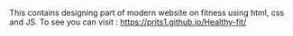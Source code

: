 This contains designing part of modern website on fitness using html, css and JS.
To see you can visit : https://prits1.github.io/Healthy-fit/

